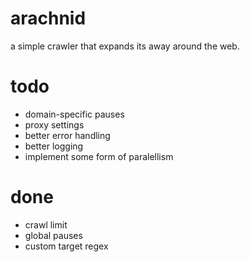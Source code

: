 # arachnid
a simple crawler that expands its away around the web.

# todo
- domain-specific pauses
- proxy settings
- better error handling
- better logging
- implement some form of paralellism 

# done
- crawl limit
- global pauses
- custom target regex
